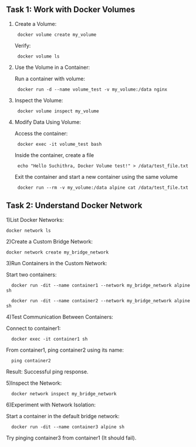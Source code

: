 Task 1: Work with Docker Volumes
-----------------------

1) Create a Volume:

        docker volume create my_volume

    Verify: 

        docker volume ls

2) Use the Volume in a Container:

    Run a container with volume:

        docker run -d --name volume_test -v my_volume:/data nginx

3) Inspect the Volume:

        docker volume inspect my_volume

4) Modify Data Using Volume:

    Access the container: 

        docker exec -it volume_test bash

    Inside the container, create a file

        echo "Hello Suchithra, Docker Volume test!" > /data/test_file.txt

    Exit the container and start a new container using the same volume

        docker run --rm -v my_volume:/data alpine cat /data/test_file.txt


Task 2: Understand Docker Network
-----------------------

1)List Docker Networks:

    docker network ls

2)Create a Custom Bridge Network:

    docker network create my_bridge_network

3)Run Containers in the Custom Network:

  Start two containers:

      docker run -dit --name container1 --network my_bridge_network alpine sh

      docker run -dit --name container2 --network my_bridge_network alpine sh

4)Test Communication Between Containers:

  Connect to container1:

      docker exec -it container1 sh

  From container1, ping container2 using its name:

      ping container2
      
  Result: Successful ping response.

5)Inspect the Network:

      docker network inspect my_bridge_network

6)Experiment with Network Isolation:

  Start a container in the default bridge network:

      docker run -dit --name container3 alpine sh

  Try pinging container3 from container1 (It should fail).




